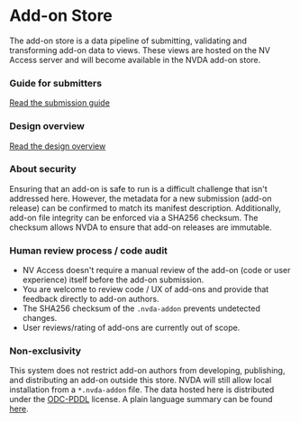 # Add-on Store

The add-on store is a data pipeline of submitting, validating and transforming add-on data to views.
These views are hosted on the NV Access server and will become available in the NVDA add-on store.

### Guide for submitters
[Read the submission guide](./docs/submitters/submissionGuide.md)

### Design overview
[Read the design overview](./docs/submitters/designOverview.md)

### About security 
Ensuring that an add-on is safe to run is a difficult challenge that isn't addressed here.
However, the metadata for a new submission (add-on release) can be confirmed to match its manifest
description.
Additionally, add-on file integrity can be enforced via a SHA256 checksum.
The checksum allows NVDA to ensure that add-on releases are immutable.

### Human review process / code audit
- NV Access doesn't require a manual review of the add-on (code or user experience) itself before the add-on submission.
- You are welcome to review code / UX of add-ons and provide that feedback directly to add-on authors.
- The SHA256 checksum of the `.nvda-addon` prevents undetected changes.
- User reviews/rating of add-ons are currently out of scope.

### Non-exclusivity
This system does not restrict add-on authors from developing, publishing, and distributing an add-on outside this store.
NVDA will still allow local installation from a `*.nvda-addon` file.
The data hosted here is distributed under the [ODC-PDDL](https://opendatacommons.org/licenses/pddl/1-0/) license.
A plain language summary can be found [here](https://opendatacommons.org/licenses/pddl/summary/).
